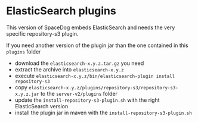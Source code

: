 # ElasticSearch plugins

This version of SpaceDog embeds ElasticSearch and needs the very specific repository-s3 plugin.

If you need another version of the plugin jar than the one contained in this `plugins` folder

- download the  `elasticsearch-x.y.z.tar.gz`  you need
- extract the archive into  `elasticsearch-x.y.z`  
- execute `elasticsearch-x.y.z/bin/elasticsearch-plugin install repository-s3`
- copy `elasticsearch-x.y.z/plugins/repository-s3/repository-s3-x.y.z.jar` to the `server-v2/plugins` folder
- update the `install-repository-s3-plugin.sh` with the right ElasticSearch version
- install the plugin jar in maven with the `install-repository-s3-plugin.sh`

